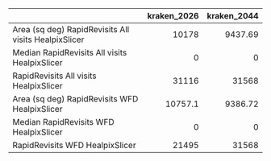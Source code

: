 |                                                      |   kraken_2026 |   kraken_2044 |
|:-----------------------------------------------------|--------------:|--------------:|
| Area (sq deg) RapidRevisits All visits HealpixSlicer |       10178   |       9437.69 |
| Median RapidRevisits All visits HealpixSlicer        |           0   |          0    |
| RapidRevisits All visits HealpixSlicer               |       31116   |      31568    |
| Area (sq deg) RapidRevisits WFD HealpixSlicer        |       10757.1 |       9386.72 |
| Median RapidRevisits WFD HealpixSlicer               |           0   |          0    |
| RapidRevisits WFD HealpixSlicer                      |       21495   |      31568    |
